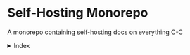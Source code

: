 # Self-Hosting Monorepo
A monorepo containing self-hosting docs on everything C-C

<details>
<summary>Index</summary>

[Crispy](https://github.com/Common-Codes/self-host-monorepo/tree/main/crispy)

[Shnitters](https://github.com/Common-Codes/self-host-monorepo/tree/main/shnitters)

[uTube](https://github.com/Common-Codes/self-host-monorepo/tree/main/uTube)

[verbose](https://github.com/Common-Codes/self-host-monorepo/tree/main/verbose)

</details>

